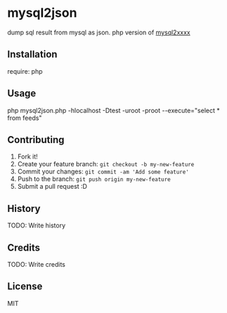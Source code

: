 # mysql2json

dump sql result from mysql as json.
php version of [mysql2xxxx](https://github.com/seamusabshere/mysql2xxxx)

## Installation

require: php

## Usage

php mysql2json.php -hlocalhost -Dtest -uroot -proot --execute="select * from feeds" 

## Contributing

1. Fork it!
2. Create your feature branch: `git checkout -b my-new-feature`
3. Commit your changes: `git commit -am 'Add some feature'`
4. Push to the branch: `git push origin my-new-feature`
5. Submit a pull request :D

## History

TODO: Write history

## Credits

TODO: Write credits

## License

MIT

